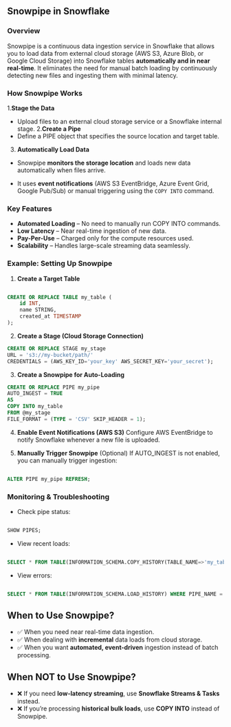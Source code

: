 ## Snowpipe in Snowflake

### Overview

Snowpipe is a continuous data ingestion service in Snowflake that allows you to load data from external cloud storage (AWS S3, Azure Blob, or Google Cloud Storage) into Snowflake tables **automatically and in near real-time**. It eliminates the need for manual batch loading by continuously detecting new files and ingesting them with minimal latency.

### How Snowpipe Works

1.**Stage the Data**

- Upload files to an external cloud storage service or a Snowflake internal stage. 2.**Create a Pipe**
- Define a PIPE object that specifies the source location and target table.

3. **Automatically Load Data**

- Snowpipe **monitors the storage location** and loads new data automatically when files arrive.

- It uses **event notifications** (AWS S3 EventBridge, Azure Event Grid, Google Pub/Sub) or manual triggering using the `COPY INTO` command.

### Key Features

- **Automated Loading** – No need to manually run COPY INTO commands.
- **Low Latency** – Near real-time ingestion of new data.
- **Pay-Per-Use** – Charged only for the compute resources used.
- **Scalability** – Handles large-scale streaming data seamlessly.

### Example: Setting Up Snowpipe

1. **Create a Target Table**

```sql

CREATE OR REPLACE TABLE my_table (
    id INT,
    name STRING,
    created_at TIMESTAMP
);
```

2. **Create a Stage (Cloud Storage Connection)**

```sql
CREATE OR REPLACE STAGE my_stage
URL = 's3://my-bucket/path/'
CREDENTIALS = (AWS_KEY_ID='your_key' AWS_SECRET_KEY='your_secret');

```

3. **Create a Snowpipe for Auto-Loading**

```sql
CREATE OR REPLACE PIPE my_pipe
AUTO_INGEST = TRUE
AS
COPY INTO my_table
FROM @my_stage
FILE_FORMAT = (TYPE = 'CSV' SKIP_HEADER = 1);
```

4. **Enable Event Notifications (AWS S3)**
   Configure AWS EventBridge to notify Snowflake whenever a new file is uploaded.

5. **Manually Trigger Snowpipe** (Optional)
   If AUTO_INGEST is not enabled, you can manually trigger ingestion:

```sql

ALTER PIPE my_pipe REFRESH;
```

### Monitoring & Troubleshooting

- Check pipe status:

```sql

SHOW PIPES;
```

- View recent loads:

```sql

SELECT * FROM TABLE(INFORMATION_SCHEMA.COPY_HISTORY(TABLE_NAME=>'my_table', START_TIME=>DATEADD(HOUR, -1, CURRENT_TIMESTAMP)));
```

- View errors:

```sql

SELECT * FROM TABLE(INFORMATION_SCHEMA.LOAD_HISTORY) WHERE PIPE_NAME = 'MY_PIPE';
```

## When to Use Snowpipe?

- ✅ When you need near real-time data ingestion.
- ✅ When dealing with **incremental** data loads from cloud storage.
- ✅ When you want **automated, event-driven** ingestion instead of batch processing.

## When NOT to Use Snowpipe?

- ❌ If you need **low-latency streaming**, use **Snowflake Streams & Tasks** instead.
- ❌ If you’re processing **historical bulk loads**, use **COPY INTO** instead of Snowpipe.



